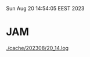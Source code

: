 Sun Aug 20 14:54:05 EEST 2023
# JAM
<a href='./cache/202308/20_14.log'>./cache/202308/20_14.log</a>
